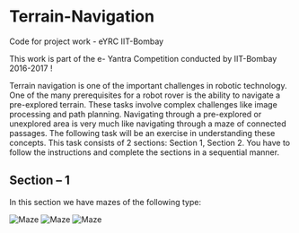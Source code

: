 # Terrain-Navigation
Code for project work - eYRC IIT-Bombay

This work is part of the e- Yantra Competition conducted by IIT-Bombay 2016-2017 !

Terrain navigation is one of the important challenges in robotic technology. One of the many prerequisites for a robot rover is the ability to navigate a pre-explored terrain. These tasks involve complex challenges like image processing and path planning.
Navigating through a pre-explored or unexplored area is very much like navigating through a maze of connected passages. The following task will be an exercise in understanding these concepts. This task consists of 2 sections: Section 1, Section 2. You have to follow the instructions and complete the sections in a sequential manner. 

## Section – 1

In this section we have mazes of the following type:

![Maze](/maze1.png)
![Maze](/maze2.png)
![Maze](/maze3.png)
